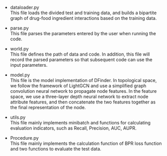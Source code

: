 * dataloader.py  
  This file loads the divided test and training data, and builds a bipartite graph of drug-food ingredient interactions based on the training data.

* parse.py  
  This file parses the parameters entered by the user when running the code.

* world.py  
  This file defines the path of data and code. In addition, this file will record the parsed parameters so that subsequent code can use the input parameters.

* model.py  
  This file is the model implementation of DFinder. In topological space, we follow the framework of LightGCN and use a simplified graph convolution neural network to propagate node features. In the feature space, we use a three-layer depth neural network to extract node attribute features, and then concatenate the two features together as the final representation of the node.

* utils.py  
  This file mainly implements minibatch and functions for calculating evaluation indicators, such as Recall, Precision, AUC, AUPR.

* Procedure.py  
  This file mainly implements the calculation function of BPR loss function and two functions to evaluate the test data.
 